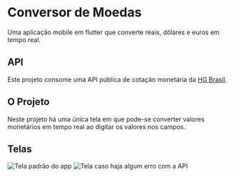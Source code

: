 # Conversor de Moedas

Uma aplicação mobile em flutter que converte reais, dólares e euros em tempo real.

## API

Este projeto consome uma API pública de cotação monetária da [HG Brasil](https://hgbrasil.com/status/finance).

## O Projeto

Neste projeto há uma única tela em que pode-se converter valores monetários em tempo real ao digitar os valores nos campos.

## Telas
![Tela padrão do app](https://user-images.githubusercontent.com/19598108/72642668-ad3ce100-394b-11ea-9725-61599eace151.jpg)
![Tela caso haja algum erro com a API](https://user-images.githubusercontent.com/19598108/72642385-f5a7cf00-394a-11ea-8c53-3c89b8319708.jpg)
